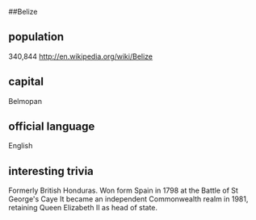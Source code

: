 ##Belize
## population

340,844 http://en.wikipedia.org/wiki/Belize

## capital

Belmopan

## official language

English

## interesting trivia

Formerly British Honduras.  Won form Spain in
1798 at the Battle of St George's Caye
It became an independent Commonwealth realm in 1981, retaining Queen Elizabeth II as head of state.
